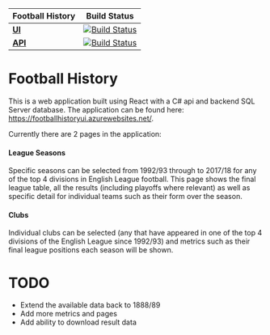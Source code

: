 | Football History | Build Status |
|------------------|------------- |
| **[UI](https://footballhistoryui.azurewebsites.net/ "Football History UI")**     | [![Build Status](https://dev.azure.com/JohnYarham/FootballHistory/_apis/build/status/Football%20History%20UI?branchName=master)](https://dev.azure.com/JohnYarham/FootballHistory/_build/latest?definitionId=12&branchName=master) |
| **[API](https://footballhistoryapi.azurewebsites.net/ "Football History API")** | [![Build Status](https://dev.azure.com/JohnYarham/FootballHistory/_apis/build/status/Football%20History%20API?branchName=master)](https://dev.azure.com/JohnYarham/FootballHistory/_build/latest?definitionId=4&branchName=master) |


# Football History
This is a web application built using React with a C# api and backend SQL Server database. The application can be found here: https://footballhistoryui.azurewebsites.net/.

Currently there are 2 pages in the application:

#### League Seasons
Specific seasons can be selected from 1992/93 through to 2017/18 for any of the top 4 divisions in English League football. This page shows the final league table, all the results (including playoffs where relevant) as well as specific detail for individual teams such as their form over the season.

#### Clubs
Individual clubs can be selected (any that have appeared in one of the top 4 divisions of the English League since 1992/93) and metrics such as their final league positions each season will be shown.

# TODO
- Extend the available data back to 1888/89
- Add more metrics and pages
- Add ability to download result data
